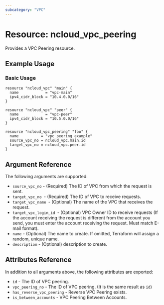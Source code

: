 ```yaml
---
subcategory: "VPC"
---
```



# Resource: ncloud_vpc_peering

Provides a VPC Peering resource.

## Example Usage

### Basic Usage

```hcl
resource "ncloud_vpc" "main" {
  name            = "vpc-main"
  ipv4_cidr_block = "10.4.0.0/16"
}

resource "ncloud_vpc" "peer" {
  name            = "vpc-peer"
  ipv4_cidr_block = "10.5.0.0/16"
}

resource "ncloud_vpc_peering" "foo" {
  name          = "vpc_peering_example"
  source_vpc_no = ncloud_vpc.main.id
  target_vpc_no = ncloud_vpc.peer.id
}
```

## Argument Reference

The following arguments are supported:

* `source_vpc_no` - (Required) The ID of VPC from which the request is sent.
* `target_vpc_no `- (Required) The ID of VPC to receive requests.
* `target_vpc_name `- (Optional) The name of the VPC that receives the request.
* `target_vpc_login_id `- (Optional) VPC Owner ID to receive requests (If the account receiving the request is different from the account you send, you must enter the account receiving the request. Must match E-mail format).
* `name` - (Optional) The name to create. If omitted, Terraform will assign a random, unique name.
* `description` - (Optional) description to create.


## Attributes Reference

In addition to all arguments above, the following attributes are exported:

* `id` - The ID of VPC peering.
* `vpc_peering_no` - The ID of VPC peering. (It is the same result as `id`)
* `has_reverse_vpc_peering` - Reverse VPC Peering exists.
* `is_between_accounts` - VPC Peering Between Accounts.